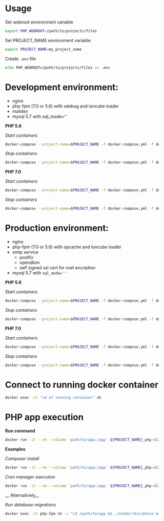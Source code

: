 # Usage

Set webroot environment variable
```sh
export PHP_WEBROOT=/path/to/projects/files
```

Set PROJECT_NAME environment variable
```sh
export PROJECT_NAME=my_project_name
```

Create ```.env``` file
```sh
echo PHP_WEBROOT=/path/to/projects/files >> .env
```

# Development environment:
- nginx
- php-fpm (7.0 or 5.6) with xdebug and ioncube loader
- maildev
- mysql 5.7 with sql_mode=''

__PHP 5.6__

*Start containers*
```sh
docker-compose --project-name=$PROJECT_NAME -f docker-compose.yml -f docker-compose.mail.development.yml -f docker-compose.php5.6.development.yml up -d
```
*Stop containers*
```sh
docker-compose --project-name=$PROJECT_NAME -f docker-compose.yml -f docker-compose.mail.development.yml -f docker-compose.php5.6.development.yml down
```

__PHP 7.0__

*Start containers*
```sh
docker-compose --project-name=$PROJECT_NAME -f docker-compose.yml -f docker-compose.mail.development.yml -f docker-compose.php7.0.development.yml up -d
```
*Stop containers*
```sh
docker-compose --project-name=$PROJECT_NAME -f docker-compose.yml -f docker-compose.mail.development.yml -f docker-compose.php7.0.development.yml down
```

# Production environment:
- nginx
- php-fpm (7.0 or 5.6) with opcache and ioncube loader
- smtp service
    - postfix
    - opendkim
    - self signed ssl cert for mail encription
- mysql 5.7 with ```sql_mode=''```

__PHP 5.6__

*Start containers*
```sh
docker-compose --project-name=$PROJECT_NAME -f docker-compose.yml -f docker-compose.mail.production.yml -f docker-compose.php5.6.production.yml up -d
```
*Stop containers*
```sh
docker-compose --project-name=$PROJECT_NAME -f docker-compose.yml -f docker-compose.mail.production.yml -f docker-compose.php5.6.production.yml down
```

__PHP 7.0__

*Start containers*
```sh
docker-compose --project-name=$PROJECT_NAME -f docker-compose.yml -f docker-compose.mail.production.yml -f docker-compose.php7.0.production.yml up -d
```
*Stop containers*
```sh
docker-compose --project-name=$PROJECT_NAME -f docker-compose.yml -f docker-compose.mail.production.yml -f docker-compose.php7.0.production.yml down
```

# Connect to running docker container
```sh
docker exec -it "id of running container" sh
```

# PHP app execution

__Run command__

```sh
docker run -it --rm --volume 'path/to/app:/app' ${PROJECT_NAME}_php-cli /bin/sh -c "cd app && php ./my-app.php"
```

__Examples__

*Composer install*

```sh
docker run -it --rm --volume 'path/to/app:/app' ${PROJECT_NAME}_php-cli /bin/sh -c "cd /app && composer install"
```

*Cron manager execution*

```sh
docker run -it --rm --volume 'path/to/app:/app' ${PROJECT_NAME}_php-cli /bin/sh -c "cd /app && php -q public_html/index.php bff=cron-manager"
```

__ Alternatively__

*Run database migrations*
```sh
docker exec -it php-fpm sh -c "cd /path/to/app && ./vendor/bin/phinx migrate"
```